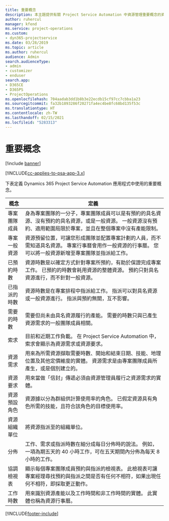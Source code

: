 ```yaml
---
title: 重要概念
description: 本主題提供有關 Project Service Automation 中資源管理重要概念的資訊。
author: ruhercul
manager: kfend
ms.service: project-operations
ms.custom:
- dyn365-projectservice
ms.date: 03/28/2019
ms.topic: article
ms.author: ruhercul
audience: Admin
search.audienceType:
- admin
- customizer
- enduser
search.app:
- D365CE
- D365PS
- ProjectOperations
ms.openlocfilehash: 704aadab3dd1b8b3e22ecdb15cf97cc7cbba1a23
ms.sourcegitcommit: fa32b1893286f20271fa4ec4be8fc68bd135f53c
ms.translationtype: HT
ms.contentlocale: zh-TW
ms.lasthandoff: 02/15/2021
ms.locfileid: "5283313"
---
```

# <a name="key-concepts"></a>重要概念

[!include [banner](../includes/psa-now-project-operations.md)]

[!INCLUDE[cc-applies-to-psa-app-3.x](../includes/cc-applies-to-psa-app-3x.md)]

下表定義 Dynamics 365 Project Service Automation 應用程式中使用的重要概念。

| 概念                    | 定義 |
|----------------------------|------------|
| 專案團隊成員        | 身為專案團隊的一分子，專案團隊成員可以是有預約的具名資源、沒有預約的具名資源，或是一般資源。 一般資源沒有預約、適用範圍局限於專案，並且在整個專案中沒有產能限制。 |
| 專案一般資源   | 資源預留位置，可讓您形成團隊並配置專案計劃的人員，而不需知道具名資源。 專案行事曆會用作一般資源的行事曆。 您可以將一般資源新增至專案團隊並指派給工作。 |
| 已預約時數               | 資源時數是以確定方式針對專案所預約，有助於保證完成專案工作。 已預約的時數會耗用資源的整體資源。 預約只對具名資源進行，而不針對一般資源。 |
| 已指派的時數             | 資源時數是在專案排程中指派給工作。 指派可以對具名資源或一般資源進行。 指派與預約無關，互不影響。 |
| 需要的時數             | 需要但尚未由具名資源履行的產能。 需要的時數只與已產生資源需求的一般團隊成員相關。 |
| 索求                     | 目前和近期工作負載。 在 Project Service Automation 中，索求會顯示為資源需求或資源要求。 |
| 資源需求       | 用來為所需資源擷取需要時數、開始和結束日期、技能、地理位置及其他定價維度的實體。 資源需求是由專案團隊成員所產生，或是個別建立的。 |
| 資源要求           | 用來當做「信封」傳遞必須由資源管理員履行之資源需求的實體。 |
| 資源預設角色      | 資源據以分為群組供計算使用率的角色。 已假定資源具有角色所需的技能，且符合該角色的目標使用率。 |
| 資源組織單位 | 將資源指派至的組織單位。 |
| 分佈                    | 工作、需求或指派時數在細分成每日分佈時的說法。 例如，一項為期五天的 40 小時工作，可在五天期間內分佈為每天 8 小時的工作。 |
| 協調檢視表        | 顯示每個專案團隊成員預約與指派的檢視表。 此檢視表可讓專案經理尋找預約與指派之間是否有任何不相符，如果出現任何不相符，即採取更正動作。 |
| 工作時數                 | 用來識別資源產能以及工作時間和非工作時間的實體。 此實體也稱為資源行事曆。 |


[!INCLUDE[footer-include](../includes/footer-banner.md)]
